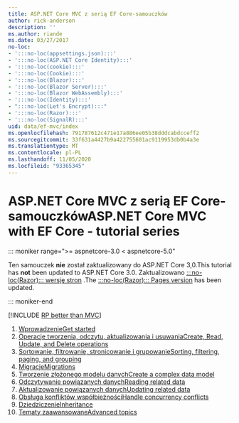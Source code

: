 ```yaml
---
title: ASP.NET Core MVC z serią EF Core-samouczków
author: rick-anderson
description: ''
ms.author: riande
ms.date: 03/27/2017
no-loc:
- ':::no-loc(appsettings.json):::'
- ':::no-loc(ASP.NET Core Identity):::'
- ':::no-loc(cookie):::'
- ':::no-loc(Cookie):::'
- ':::no-loc(Blazor):::'
- ':::no-loc(Blazor Server):::'
- ':::no-loc(Blazor WebAssembly):::'
- ':::no-loc(Identity):::'
- ":::no-loc(Let's Encrypt):::"
- ':::no-loc(Razor):::'
- ':::no-loc(SignalR):::'
uid: data/ef-mvc/index
ms.openlocfilehash: 791787612c471e17a886ee05b38dddcabdcceff2
ms.sourcegitcommit: 33f631a4427b9a422755601ac9119953db0b4a3e
ms.translationtype: MT
ms.contentlocale: pl-PL
ms.lasthandoff: 11/05/2020
ms.locfileid: "93365345"
---
```

# <a name="aspnet-core-mvc-with-ef-core---tutorial-series"></a><span data-ttu-id="7d659-102">ASP.NET Core MVC z serią EF Core-samouczków</span><span class="sxs-lookup"><span data-stu-id="7d659-102">ASP.NET Core MVC with EF Core - tutorial series</span></span>

::: moniker range=">= aspnetcore-3.0 < aspnetcore-5.0"

<span data-ttu-id="7d659-103">Ten samouczek **nie** został zaktualizowany do ASP.NET Core 3,0.</span><span class="sxs-lookup"><span data-stu-id="7d659-103">This tutorial has **not** been updated to ASP.NET Core 3.0.</span></span> <span data-ttu-id="7d659-104">Zaktualizowano [ :::no-loc(Razor)::: wersję stron](xref:data/ef-rp/intro) .</span><span class="sxs-lookup"><span data-stu-id="7d659-104">The [:::no-loc(Razor)::: Pages version](xref:data/ef-rp/intro) has been updated.</span></span>

::: moniker-end

[!INCLUDE [RP better than MVC](../../includes/RP-EF/rp-over-mvc.md)]

1. [<span data-ttu-id="7d659-105">Wprowadzenie</span><span class="sxs-lookup"><span data-stu-id="7d659-105">Get started</span></span>](xref:data/ef-mvc/intro)
1. [<span data-ttu-id="7d659-106">Operacje tworzenia, odczytu, aktualizowania i usuwania</span><span class="sxs-lookup"><span data-stu-id="7d659-106">Create, Read, Update, and Delete operations</span></span>](xref:data/ef-mvc/crud)
1. [<span data-ttu-id="7d659-107">Sortowanie, filtrowanie, stronicowanie i grupowanie</span><span class="sxs-lookup"><span data-stu-id="7d659-107">Sorting, filtering, paging, and grouping</span></span>](xref:data/ef-mvc/sort-filter-page)
1. [<span data-ttu-id="7d659-108">Migracje</span><span class="sxs-lookup"><span data-stu-id="7d659-108">Migrations</span></span>](xref:data/ef-mvc/migrations)
1. [<span data-ttu-id="7d659-109">Tworzenie złożonego modelu danych</span><span class="sxs-lookup"><span data-stu-id="7d659-109">Create a complex data model</span></span>](xref:data/ef-mvc/complex-data-model)
1. [<span data-ttu-id="7d659-110">Odczytywanie powiązanych danych</span><span class="sxs-lookup"><span data-stu-id="7d659-110">Reading related data</span></span>](xref:data/ef-mvc/read-related-data)
1. [<span data-ttu-id="7d659-111">Aktualizowanie powiązanych danych</span><span class="sxs-lookup"><span data-stu-id="7d659-111">Updating related data</span></span>](xref:data/ef-mvc/update-related-data)
1. [<span data-ttu-id="7d659-112">Obsługa konfliktów współbieżności</span><span class="sxs-lookup"><span data-stu-id="7d659-112">Handle concurrency conflicts</span></span>](xref:data/ef-mvc/concurrency)
1. [<span data-ttu-id="7d659-113">Dziedziczenie</span><span class="sxs-lookup"><span data-stu-id="7d659-113">Inheritance</span></span>](xref:data/ef-mvc/inheritance)
1. [<span data-ttu-id="7d659-114">Tematy zaawansowane</span><span class="sxs-lookup"><span data-stu-id="7d659-114">Advanced topics</span></span>](xref:data/ef-mvc/advanced)
